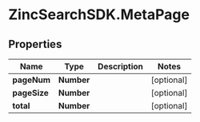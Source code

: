 # ZincSearchSDK.MetaPage

## Properties

Name | Type | Description | Notes
------------ | ------------- | ------------- | -------------
**pageNum** | **Number** |  | [optional] 
**pageSize** | **Number** |  | [optional] 
**total** | **Number** |  | [optional] 


